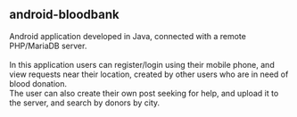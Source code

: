 ## android-bloodbank

Android application developed in Java, connected with a remote PHP/MariaDB server.<br><br>
In this application users can register/login using their mobile phone, and view requests near their location, created by other users who are in need of blood donation. <br>
The user can also create their own post seeking for help, and upload it to the server, and search by donors by city.
